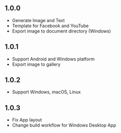 ## 1.0.0

- Generate Image and Text
- Template for Facebook and YouTube
- Export image to document directory (Windows)

## 1.0.1

- Support Android and Windows platform
- Export image to gallery

## 1.0.2

- Support Windows, macOS, Linux


## 1.0.3

- Fix App layout
- Change build workflow for Windows Desktop App